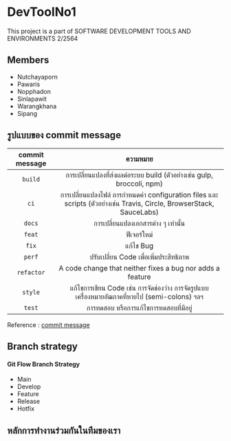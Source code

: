 # DevToolNo1
This project is a part of SOFTWARE DEVELOPMENT TOOLS AND ENVIRONMENTS 2/2564

## Members
- Nutchayaporn
- Pawaris
- Nopphadon
- Sinlapawit
- Warangkhana
- Sipang


## รูปแบบของ commit message
|commit message|ความหมาย|
|:------------:|:------:|
|``build``     |การเปลี่ยนแปลงที่ส่งผลต่อระบบ build (ตัวอย่างเช่น gulp, broccoli, npm)|
|``ci``        |การเปลี่ยนแปลงไฟล์ การกำหนดค่า configuration files และ scripts  (ตัวอย่างเช่น Travis, Circle, BrowserStack, SauceLabs)|
|``docs``      |การเปลี่ยนแปลงเอกสารต่าง ๆ เท่านั้น|
|``feat``      |ฟีเจอร์ใหม่|
|``fix``       |แก้ไข Bug|
|``perf``      |ปรับเปลี่ยน Code เพื่อเพิ่มประสิทธิภาพ|
|``refactor``  |A code change that neither fixes a bug nor adds a feature|
|``style``     |แก้ไขการเขียน Code เช่น การจัดช่องว่าง การจัดรูปแบบ เครื่องหมายอัฒภาคที่หายไป (semi-colons) ฯลฯ|
|``test``      |การทดสอบ หรือการแก้ไขการทดสอบที่มีอยู่|

Reference : [commit message](https://github.com/angular/angular/blob/22b96b9/CONTRIBUTING.md#type)

## Branch strategy
#### Git Flow Branch Strategy
* Main
* Develop
* Feature
* Release
* Hotfix


## หลักการทำงานร่วมกันในทีมของเรา
